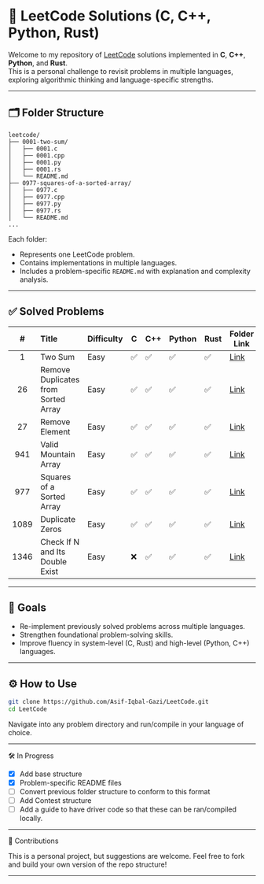 # 🧮 LeetCode Solutions (C, C++, Python, Rust)

Welcome to my repository of [LeetCode](https://leetcode.com/) solutions implemented in **C**, **C++**, **Python**, and **Rust**.  
This is a personal challenge to revisit problems in multiple languages, exploring algorithmic thinking and language-specific strengths.

---

## 🗂️ Folder Structure

```text
leetcode/
├── 0001-two-sum/
│   ├── 0001.c
│   ├── 0001.cpp
│   ├── 0001.py
│   ├── 0001.rs
│   └── README.md
├── 0977-squares-of-a-sorted-array/
│   ├── 0977.c
│   ├── 0977.cpp
│   ├── 0977.py
│   ├── 0977.rs
│   └── README.md
...
```

Each folder:
- Represents one LeetCode problem.
- Contains implementations in multiple languages.
- Includes a problem-specific `README.md` with explanation and complexity analysis.

---

## ✅ Solved Problems

|  #   | Title                               | Difficulty | C   | C++ | Python | Rust | Folder Link                                        |
| :--: | :---------------------------------- | ---------- | --- | --- | ------ | ---- | -------------------------------------------------- |
|  1   | Two Sum                             | Easy       | ✅   | ✅   | ✅      | ✅    | [Link](/0001-two-sum/)                             |
|  26  | Remove Duplicates from Sorted Array | Easy       | ✅   | ✅   | ✅      | ✅    | [Link](/0026-remove-duplicates-from-sorted-array/) |
|  27  | Remove Element                      | Easy       | ✅   | ✅   | ✅      | ✅    | [Link](/0027-remove-element/)                      |
| 941  | Valid Mountain Array                | Easy       | ✅   | ✅   | ✅      | ✅    | [Link](/0941-valid-mountain-array/)                |
| 977  | Squares of a Sorted Array           | Easy       | ✅   | ✅   | ✅      | ✅    | [Link](/0977-squares-of-a-sorted-array/)           |
| 1089 | Duplicate Zeros                     | Easy       | ✅   | ✅   | ✅      | ✅    | [Link](/1098-duplicate-zeros/)                     |
| 1346 | Check If N and Its Double Exist     | Easy       | ❌   | ✅   | ✅      | ✅    | [Link](/1346-check-if-n-and-its-double-exist/)     |


<!-- Add more rows here -->

---

## 🎯 Goals

- Re-implement previously solved problems across multiple languages.
- Strengthen foundational problem-solving skills.
- Improve fluency in system-level (C, Rust) and high-level (Python, C++) languages.

---

## ⚙️ How to Use

```bash
git clone https://github.com/Asif-Iqbal-Gazi/LeetCode.git
cd LeetCode
```

Navigate into any problem directory and run/compile in your language of choice.

---

🛠️ In Progress

-  [x] Add base structure
-  [x] Problem-specific README files
-  [ ] Convert previous folder structure to conform to this format
-  [ ] Add Contest structure
-  [ ] Add a guide to have driver code so that these can be ran/compiled locally.

---

🌱 Contributions

This is a personal project, but suggestions are welcome. Feel free to fork and build your own version of the repo structure!

---


